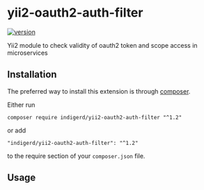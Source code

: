 # yii2-oauth2-auth-filter

[![version][version-badge]][CHANGELOG]

Yii2 module to check validity of oauth2 token and scope access in microservices



Installation
------------

The preferred way to install this extension is through [composer](http://getcomposer.org/download/).

Either run

```
composer require indigerd/yii2-oauth2-auth-filter "^1.2"
```

or add

```
"indigerd/yii2-oauth2-auth-filter": "^1.2"
```

to the require section of your `composer.json` file.


Usage
-----

[CHANGELOG]: ./CHANGELOG.md
[version-badge]: https://img.shields.io/badge/version-1.2-blue.svg
